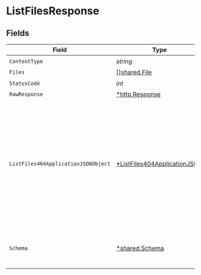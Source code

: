 # ListFilesResponse


## Fields

| Field                                                                                                                                                      | Type                                                                                                                                                       | Required                                                                                                                                                   | Description                                                                                                                                                |
| ---------------------------------------------------------------------------------------------------------------------------------------------------------- | ---------------------------------------------------------------------------------------------------------------------------------------------------------- | ---------------------------------------------------------------------------------------------------------------------------------------------------------- | ---------------------------------------------------------------------------------------------------------------------------------------------------------- |
| `ContentType`                                                                                                                                              | *string*                                                                                                                                                   | :heavy_check_mark:                                                                                                                                         | N/A                                                                                                                                                        |
| `Files`                                                                                                                                                    | [][shared.File](../../models/shared/file.md)                                                                                                               | :heavy_minus_sign:                                                                                                                                         | Success                                                                                                                                                    |
| `StatusCode`                                                                                                                                               | *int*                                                                                                                                                      | :heavy_check_mark:                                                                                                                                         | N/A                                                                                                                                                        |
| `RawResponse`                                                                                                                                              | [*http.Response](https://pkg.go.dev/net/http#Response)                                                                                                     | :heavy_minus_sign:                                                                                                                                         | N/A                                                                                                                                                        |
| `ListFiles404ApplicationJSONObject`                                                                                                                        | [*ListFiles404ApplicationJSON](../../models/operations/listfiles404applicationjson.md)                                                                     | :heavy_minus_sign:                                                                                                                                         | One or more of the resources you referenced could not be found.<br/>This might be because your company or data connection id is wrong, or was already deleted. |
| `Schema`                                                                                                                                                   | [*shared.Schema](../../models/shared/schema.md)                                                                                                            | :heavy_minus_sign:                                                                                                                                         | Your API request was not properly authorized.                                                                                                              |